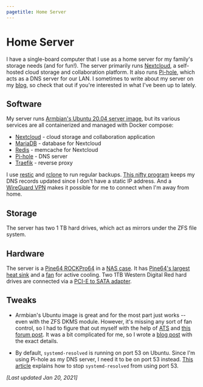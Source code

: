 ```yaml
---
pagetitle: Home Server
---
```


# Home Server

I have a single-board computer that I use as a home server for my family's storage needs (and for fun!). The server primarily runs [Nextcloud](https://nextcloud.com), a self-hosted cloud storage and collaboration platform. It also runs [Pi-hole](https://pi-hole.net), which acts as a DNS server for our LAN. I sometimes to write about my server on my [blog](/blog), so check that out if you're interested in what I've been up to lately.

## Software

My server runs [Armbian's Ubuntu 20.04 server image](https://www.armbian.com/rockpro64/), but its various services are all containerized and managed with Docker compose:

- [Nextcloud](https://hub.docker.com/_/nextcloud) - cloud storage and collaboration application
- [MariaDB](https://hub.docker.com/_/mariadb) - database for Nextcloud
- [Redis](https://hub.docker.com/_/redis) - memcache for Nextcloud
- [Pi-hole](https://hub.docker.com/r/pihole/pihole) - DNS server
- [Traefik](https://hub.docker.com/_/traefik) - reverse proxy

I use [restic](https://restic.net) and [rclone](https://rclone.org) to run regular backups. [This nifty program](https://github.com/anaganisk/digitalocean-dynamic-dns-ip) keeps my DNS records updated since I don't have a static IP address. And a [WireGuard VPN](https://www.wireguard.com/) makes it possible for me to connect when I'm away from home.

## Storage

The server has two 1 TB hard drives, which act as mirrors under the ZFS file system.

## Hardware

The server is a [Pine64 ROCKPro64](https://www.pine64.org/rockpro64/) in a [NAS case](https://pine64.com/product/rockpro64-metal-desktop-nas-casing/). It has [Pine64's largest heat sink](https://pine64.com/product/rockpro64-30mm-tall-profile-heatsink/) and a [fan](https://pine64.com/product/fan-for-rockpro64-metal-desktop-nas-casing/) for active cooling. Two 1TB Western Digital Red hard drives are connected via a [PCI-E to SATA adapter](https://pine64.com/product/rockpro64-pci-e-to-dual-sata-ii-interface-card/).

## Tweaks

- Armbian's Ubuntu image is great and for the most part just works -- even with the ZFS DKMS module. However, it's missing any sort of fan control, so I had to figure that out myself with the help of [ATS](https://github.com/tuxd3v/ats) and [this forum post](https://forum.armbian.com/topic/12936-how-to-control-fan-on-rockpro64/). It was a bit complicated for me, so I wrote a [blog post](/blog/rockpro64-fan-control.html) with the exact details.

- By default, `systemd-resolved` is running on port 53 on Ubuntu. Since I'm using Pi-hole as my DNS server, I need it to be on port 53 instead. [This article](https://www.linuxuprising.com/2020/07/ubuntu-how-to-free-up-port-53-used-by.html) explains how to stop `systemd-resolved` from using port 53.

*[Last updated Jan 20, 2021]*
